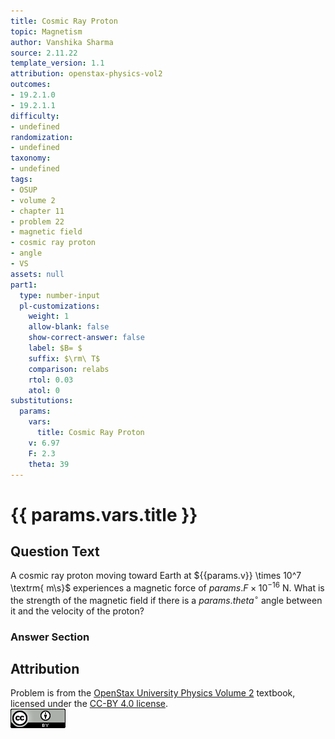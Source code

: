 ```yaml
---
title: Cosmic Ray Proton
topic: Magnetism
author: Vanshika Sharma
source: 2.11.22
template_version: 1.1
attribution: openstax-physics-vol2
outcomes:
- 19.2.1.0
- 19.2.1.1
difficulty:
- undefined
randomization:
- undefined
taxonomy:
- undefined
tags:
- OSUP
- volume 2
- chapter 11
- problem 22
- magnetic field
- cosmic ray proton
- angle
- VS
assets: null
part1:
  type: number-input
  pl-customizations:
    weight: 1
    allow-blank: false
    show-correct-answer: false
    label: $B= $
    suffix: $\rm\ T$
    comparison: relabs
    rtol: 0.03
    atol: 0
substitutions:
  params:
    vars:
      title: Cosmic Ray Proton
    v: 6.97
    F: 2.3
    theta: 39
---
```

# {{ params.vars.title }}

## Question Text

A cosmic ray proton moving toward Earth at ${{params.v}} \times 10^7 \textrm{ m\s}$ experiences a magnetic force of ${{params.F}} \times 10^{-16} \textrm{ N}$.
What is the strength of the magnetic field if there is a ${{params.theta}} ^{\circ}$ angle between it and the velocity of the proton?

### Answer Section

## Attribution

Problem is from the [OpenStax University Physics Volume 2](https://openstax.org/details/books/university-physics-volume-2) textbook, licensed under the [CC-BY 4.0 license](https://creativecommons.org/licenses/by/4.0/).<br>![Image representing the Creative Commons 4.0 BY license.](https://raw.githubusercontent.com/firasm/bits/master/by.png)